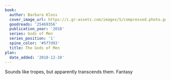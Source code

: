```yaml
---
book:
  author: Barbara Kloss
  cover_image_url: https://i.gr-assets.com/images/S/compressed.photo.goodreads.com/books/1526343159l/25469356._SX98_.jpg
  goodreads: '25469356'
  publication_year: '2018'
  series: Gods of Men
  series_position: '1'
  spine_color: '#5f7d93'
  title: The Gods of Men
plan:
  date_added: '2018-12-10'
---
```


Sounds like tropes, but apparently transcends them. Fantasy
